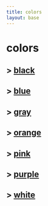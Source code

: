 ```yaml
---
title: colors
layout: base
---
```


# colors

## > [black](./black/black-colors.md)

## > [blue](./blue/blue-colors.md)

## > [gray](./gray/gray-colors.md)

## > [orange](./orange/orange-colors.md)

## > [pink](./pink/pink-colors.md)

## > [purple](./purple/purple-colors.md)

## > [white](./white/white-colors.md)
